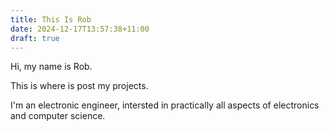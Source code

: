 ```yaml
---
title: This Is Rob
date: 2024-12-17T13:57:38+11:00
draft: true
---
```


Hi, my name is Rob.

This is where is post my projects.

I'm an electronic engineer, intersted in practically all aspects of electronics and computer science.
